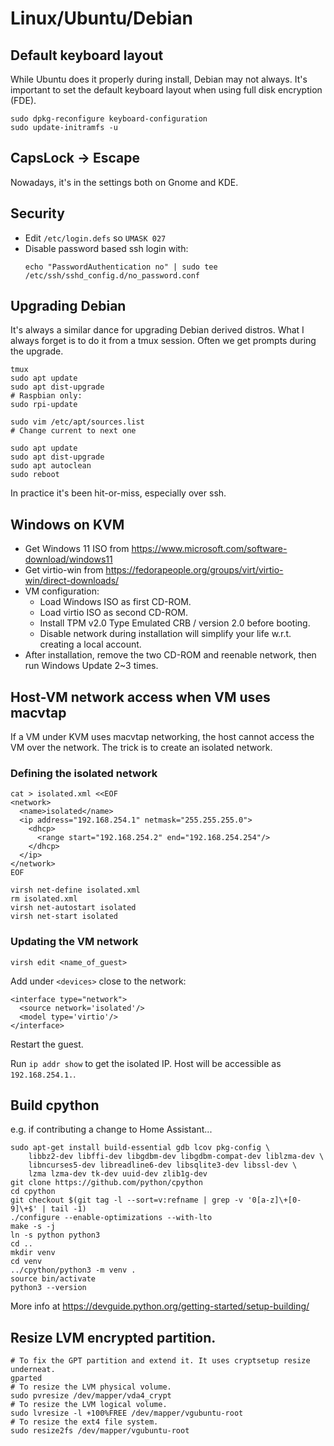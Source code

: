 # Linux/Ubuntu/Debian


## Default keyboard layout

While Ubuntu does it properly during install, Debian may not always. It's
important to set the default keyboard layout when using full disk encryption
(FDE).

```
sudo dpkg-reconfigure keyboard-configuration
sudo update-initramfs -u
```


## CapsLock -> Escape

Nowadays, it's in the settings both on Gnome and KDE.


## Security

- Edit `/etc/login.defs` so `UMASK 027`
- Disable password based ssh login with:
  ```
  echo "PasswordAuthentication no" | sudo tee /etc/ssh/sshd_config.d/no_password.conf
  ```


## Upgrading Debian

It's always a similar dance for upgrading Debian derived distros. What I always
forget is to do it from a tmux session. Often we get prompts during the upgrade.

```
tmux
sudo apt update
sudo apt dist-upgrade
# Raspbian only:
sudo rpi-update

sudo vim /etc/apt/sources.list
# Change current to next one

sudo apt update
sudo apt dist-upgrade
sudo apt autoclean
sudo reboot
```

In practice it's been hit-or-miss, especially over ssh.


## Windows on KVM

- Get Windows 11 ISO from
  https://www.microsoft.com/software-download/windows11
- Get virtio-win from
  https://fedorapeople.org/groups/virt/virtio-win/direct-downloads/
- VM configuration:
  - Load Windows ISO as first CD-ROM.
  - Load virtio ISO as second CD-ROM.
  - Install TPM v2.0 Type Emulated CRB / version 2.0 before booting.
  - Disable network during installation will simplify your life w.r.t. creating a
    local account.
- After installation, remove the two CD-ROM and reenable network, then run Windows
  Update 2~3 times.


## Host-VM network access when VM uses macvtap

If a VM under KVM uses macvtap networking, the host cannot access the VM over
the network. The trick is to create an isolated network.

### Defining the isolated network

```
cat > isolated.xml <<EOF
<network>
  <name>isolated</name>
  <ip address="192.168.254.1" netmask="255.255.255.0">
    <dhcp>
      <range start="192.168.254.2" end="192.168.254.254"/>
    </dhcp>
  </ip>
</network>
EOF

virsh net-define isolated.xml
rm isolated.xml
virsh net-autostart isolated
virsh net-start isolated
```

### Updating the VM network

```
virsh edit <name_of_guest>
```

Add under `<devices>` close to the network:

```
<interface type="network">
  <source network='isolated'/>
  <model type='virtio'/>
</interface>
```

Restart the guest.

Run `ip addr show` to get the isolated IP. Host will be accessible as
`192.168.254.1.`.


## Build cpython

e.g. if contributing a change to Home Assistant...

```
sudo apt-get install build-essential gdb lcov pkg-config \
    libbz2-dev libffi-dev libgdbm-dev libgdbm-compat-dev liblzma-dev \
    libncurses5-dev libreadline6-dev libsqlite3-dev libssl-dev \
    lzma lzma-dev tk-dev uuid-dev zlib1g-dev
git clone https://github.com/python/cpython
cd cpython
git checkout $(git tag -l --sort=v:refname | grep -v '0[a-z]\+[0-9]\+$' | tail -1)
./configure --enable-optimizations --with-lto
make -s -j
ln -s python python3
cd ..
mkdir venv
cd venv
../cpython/python3 -m venv .
source bin/activate
python3 --version
```

More info at https://devguide.python.org/getting-started/setup-building/

## Resize LVM encrypted partition.

```
# To fix the GPT partition and extend it. It uses cryptsetup resize underneat.
gparted
# To resize the LVM physical volume.
sudo pvresize /dev/mapper/vda4_crypt
# To resize the LVM logical volume.
sudo lvresize -l +100%FREE /dev/mapper/vgubuntu-root
# To resize the ext4 file system.
sudo resize2fs /dev/mapper/vgubuntu-root
```
